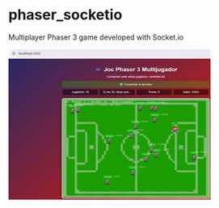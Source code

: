 # phaser_socketio
Multiplayer Phaser 3 game developed with Socket.io

<img src="assets/screenshots/screen_game.png" width="400" height="300" alt="Pantalla">